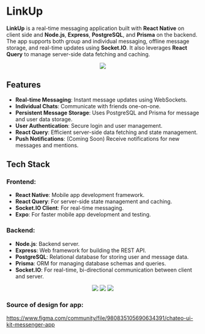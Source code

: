 # LinkUp

**LinkUp** is a real-time messaging application built with **React Native** on client side and **Node.js**, **Express**, **PostgreSQL**, and **Prisma** on the backend. The app supports both group and individual messaging, offline message storage, and real-time updates using **Socket.IO**. It also leverages **React Query** to manage server-side data fetching and caching.

<div align="center">
  <img src="uploads/mockups/WhatsApp Image 2024-10-05 at 17.09.32 (3)-portrait.png" />
</div>

## Features

- **Real-time Messaging**: Instant message updates using WebSockets.
- **Individual Chats**: Communicate with friends one-on-one.
- **Persistent Message Storage**: Uses PostgreSQL and Prisma for message and user data storage.
- **User Authentication**: Secure login and user management.
- **React Query**: Efficient server-side data fetching and state management.
- **Push Notifications**: (Coming Soon) Receive notifications for new messages and mentions.

## Tech Stack

### Frontend:
- **React Native**: Mobile app development framework.
- **React Query**: For server-side state management and caching.
- **Socket.IO Client**: For real-time messaging.
- **Expo**: For faster mobile app development and testing.

### Backend:
- **Node.js**: Backend server.
- **Express**: Web framework for building the REST API.
- **PostgreSQL**: Relational database for storing user and message data.
- **Prisma**: ORM for managing database schemas and queries.
- **Socket.IO**: For real-time, bi-directional communication between client and server.

<div align="center">
  <img src="uploads/mockups/WhatsApp Image 2024-10-05 at 17.09.32 (1)-portrait.png" />
  <img src="uploads/mockups/WhatsApp Image 2024-10-05 at 17.09.33-portrait.png" />
  <img src="uploads/mockups/WhatsApp Image 2024-10-05 at 17.09.37-portrait.png" />
</div>


### Source of design for app: 
https://www.figma.com/community/file/980835105690634391/chateo-ui-kit-messenger-app
